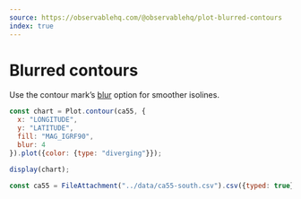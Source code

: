 ```yaml
---
source: https://observablehq.com/@observablehq/plot-blurred-contours
index: true
---
```


# Blurred contours

Use the contour mark’s [blur](https://observablehq.com/plot/marks/contour) option for smoother isolines.

```js echo
const chart = Plot.contour(ca55, {
  x: "LONGITUDE",
  y: "LATITUDE",
  fill: "MAG_IGRF90",
  blur: 4
}).plot({color: {type: "diverging"}});

display(chart);
```

```js echo
const ca55 = FileAttachment("../data/ca55-south.csv").csv({typed: true});
```
